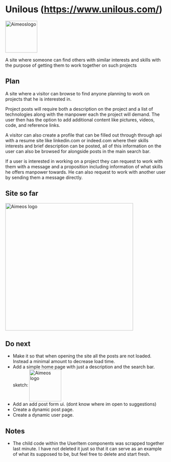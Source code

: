 <h1>Unilous (<a href="https://www.unilous.com/">https://www.unilous.com/</a>)</h1>
<img src="https://i.imgur.com/VUVrpRd.png" alt="Aimeoslogo"title="Aimeos" align="center" height="100" />
<p>
A site where someone can find others with similar interests and skills with the purpose of getting them to work together on such projects
</p>
<h2>Plan</h2>
<p>
A site where a visitor can browse to find anyone planning to work on projects that he is interested in.
 
Project posts will require both a description on the project and a list of technologies along with the manpower each the project will demand. The user then has the option to add additional content like pictures, videos, code, and reference links.

A visitor can also create a profile that can be filled out through through api with a resume site like linkedin.com or indeed.com where their skills interests and brief description can be posted, all of this information on the user can also be browsed for alongside posts in the main search bar.

If a user is interested in working on a project they can request to work with them with a message and a proposition including information of what skills he offers manpower towards. He can also request to work with another user by sending them a message directly.
</p>
<h2>Site so far</h2>
<img src="https://i.imgur.com/5eqF4Wm.gif" alt="Aimeos logo" title="Aimeos" align="center" height="400" />
<p>
<h2>Do next</h2>

<ul>
  <li>Make it so that when opening the site all the posts are not loaded. Instead a minimal amount to decrease load time.</li>
  <li>Add a simple home page with just a description and the search bar. <br /> sketch: <img src="https://i.imgur.com/HOXLlOB.png" alt="Aimeos logo" title="Aimeos" align="center" height="100" /></li>
  <li>Add an add post form ui. (dont know where im open to suggestions)</li>
  <li>Create a dynamic post page.</li>
  <li>Create a dynamic user page.</li>
</ul>
<h2>Notes</h2>
<ul>
  <li>The child code within the UserItem components was scrapped together last minute. I have not deleted it just so that it can serve as an example of what its supposed to be, but feel free to delete and start fresh.</li>
</ul>